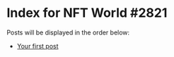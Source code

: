 # Index for NFT World #2821
Posts will be displayed in the order below:

- [Your first post](./001-first.md)


